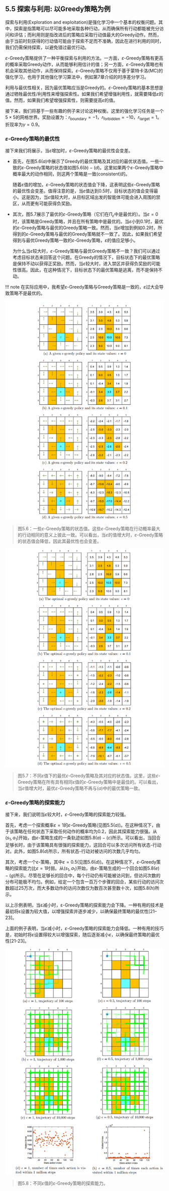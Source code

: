 ## 5.5 探索与利用: 以Greedy策略为例

探索与利用(Exploration and exploitation)是强化学习中一个基本的权衡问题。其中，探索是指策略可以尽可能多地采取各种行动，从而确保所有行动都能被充分访问和评估；而利用则是指改进后的策略应采取行动值最大的Greedy动作。然而，由于当前时刻获得的行动值可能由于探索不足而不准确，因此在进行利用的同时，我们仍需保持探索，以避免错过最优行动。

$\varepsilon$-Greedy策略提供了一种平衡探索与利用的方法。一方面，$\varepsilon$-Greedy策略有更高的概率采取Greedy动作，从而能够利用估计的值；另一方面，$\varepsilon$-Greedy策略也有机会采取其他动作，从而保持探索。$\varepsilon$-Greedy策略不仅用于基于蒙特卡洛(MC)的强化学习，也用于其他强化学习算法中，例如第$7$章介绍的时序差分学习。

利用与最优性相关，因为最优策略应当是Greedy的。$\varepsilon$-Greedy策略的基本思想是通过牺牲最优性/利用性来增强探索性。如果我们希望增强利用性，就需要降低$\varepsilon$的值。然而，如果我们希望增强探索性，则需要提高$\varepsilon$的值。

接下来，我们将基于一些有趣的例子来讨论这种权衡。这里的强化学习任务是一个$5\times 5$的网格世界。奖励设置为：$r_\text{boundary} = −1$，$r_\text{forbidden} = −10$，$r_\text{target} = 1$。折现率为$\gamma= 0.9$。

### $\varepsilon$-Greedy策略的最优性

接下来我们将展示，当$\varepsilon$增加时，$\varepsilon$-Greedy策略的最优性会变差。

- 首先，在图$5.6(a)$中展示了Greedy的最优策略及其对应的最优状态值。一些一致的$\varepsilon$-Greedy策略的状态值如图$5.6(b)-(d)$。这里如果两个$\varepsilon$-Greedy策略中概率最大的动作相同，则这两个策略是一致(consistent)的。

    随着$\varepsilon$值的增加，$\varepsilon$-Greedy策略的状态值会下降，这表明这些$\varepsilon$-Greedy策略的最优性会变差。值得注意的是，当$\varepsilon$值达到$0.5$时，目标状态的值会变得最小。这是因为，当$\varepsilon$值较大时，从目标区域出发的智能体可能会进入周围的禁区，从而更有可能获得负奖励。

- 其次，图$5.7$展示了最优的$\varepsilon$-Greedy策略（它们在$\Pi_\varepsilon$中是最优的）。当$\varepsilon=0$时，该策略是Greedy策略，并且在所有策略中是最优的。当$\varepsilon$小到$0.1$时，最优的$\varepsilon$-Greedy策略与最优的Greedy策略一致。然而，当$\varepsilon$增加到例如$0.2$时，所得到的$\varepsilon$-Greedy策略与最优的Greedy策略就不一致了。因此，如果我们希望得到与最优Greedy策略一致的$\varepsilon$-Greedy策略，$\varepsilon$的值应足够小。

    为什么当$\varepsilon$较大时，$\varepsilon$-Greedy策略与最优Greedy策略不一致？我们可以通过考虑目标状态来回答这个问题。在Greedy的情况下，目标状态下的最优策略是保持不动以获得正奖励。然而，当$\varepsilon$较大时，进入禁区并获得负奖励的可能性很高。因此，在这种情况下，目标状态下的最优策略是逃离，而不是保持不动。

!!! note
    在实际应用中，我希望$\varepsilon$-Greedy策略与Greedy策略是一致的，$\varepsilon$过大会导致策略不是最优的。

 ![](../img/05/6.png)
 > 图$5.6$：一些$\varepsilon$-Greedy策略的状态值。这些$\varepsilon$-Greedy策略在行动概率最大的行动相同的意义上彼此一致。可以看出，当$\varepsilon$的值增大时，$\varepsilon$-Greedy策略的状态值会降低，因此其最优性也会变差。

 ![](../img/05/7.png)
 > 图$5.7$：不同$\varepsilon$值下的最优$\varepsilon$-Greedy策略及其对应的状态值。这里，这些$\varepsilon$-Greedy策略在所有具有相同$\varepsilon$值的$\varepsilon$-Greedy策略中是最佳的。可以看出，当$\varepsilon$值增大时，最优$\varepsilon$-Greedy策略不再与$(a)$中的最优策略一致。

### $\varepsilon$-Greedy策略的探索能力

接下来，我们说明当$\varepsilon$较大时，$\varepsilon$-Greedy策略的探索能力较强。

首先，考虑一个探索概率$\varepsilon=1$的$\varepsilon$-Greedy策略(见图$5.5(a)$)。在这种情况下，由于该策略在任何状态下采取任何动作的概率均为$0.2$，因此其探索能力很强。从$(s_1,a_1)$开始，由$\varepsilon$-策略生成的一条轨迹如图$5.8(a)-(c)$所示。可以看出，当回合足够长时，由于该策略具有很强的探索能力，这回合可以多次访问所有状态-行动对。此外，如图$5.8(d)$所示，所有状态-行动对被访问的次数几乎均匀。

其次，考虑一个$\varepsilon$-策略，其中$\varepsilon=0.5$(见图$5.6(d)$)。在这种情况下，$\varepsilon$-Greedy策略的探索能力比$\varepsilon = 1$时弱。从$(s_1, a_1)$开始，由$\varepsilon$-策略生成的一个回合如图$5.8(e)-(g)$所示。尽管在足够长的回合中，每个行动仍有可能被访问到，但访问次数的分布可能极不均匀。例如，给定一个包含一百万个步骤的回合，某些行动的访问次数超过$25$万次，而大多数动作的访问次数仅为数百次甚至数十次，如图$5.8(h)$所示。

以上示例表明，当ε减小时，ε-Greedy策略的探索能力会下降。一种有用的技术是最初将ε设置为较大值，以增强探索并逐步减少，以确保最终策略的最优性[21–23]。

上面的例子表明，当$\varepsilon$减小时，$\varepsilon$-Greedy策略的探索能力会降低。一种有用的技巧是，初始时将$\varepsilon$设置得较大以增强探索，随后逐渐减小$\varepsilon$，以确保最终策略的最优性[21-23]。

 ![](../img/05/8.png)
 > 图$5.8$：不同$\varepsilon$值的$\varepsilon$-Greedy策略的探索能力。